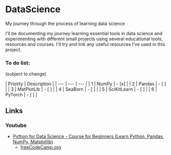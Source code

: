 # DataScience

My journey through the process of learning data science</br>

I'll be documenting my journey learning essential tools in data science and experimenting with different small projects using several educational tools, resources and courses. I'll try and link any useful resources I've used in this project.

### To do list:
(subject to change)

| Priotity | Description |
| --- | --- | --- |
| 1 | NumPy | - [x] |
| 2 | Pandas | - [ ] |
| 3 | MatPlotLib | - [ ] |
| 4 | SeaBorn | - [ ] |
| 5 | SciKitLearn | - [ ] |
| 6 | PyTorch | - [ ] |

## Links

### Youtube

* [Python for Data Science - Course for Beginners (Learn Python, Pandas, NumPy, Matplotlib)](https://www.youtube.com/watch?v=LHBE6Q9XlzI)
  * [freeCodeCamp.org](https://www.youtube.com/@freecodecamp)
